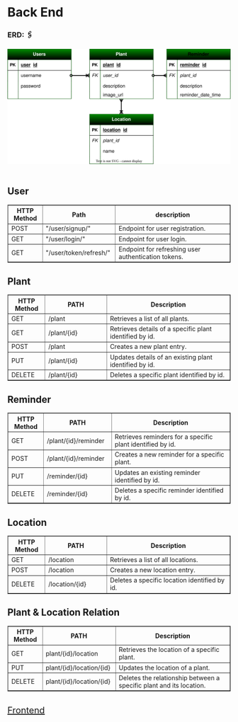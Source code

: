 <h1>Back End</h1>

<h3>ERD: 🖇️</h3>
<img src="./assets/images/PlantsERD.svg">

<br />
<br />

<table border="1" width="100%">
    <thead>
    <h2>User</h2>
        <tr>
            <th width="15%">HTTP Method</th>
            <th width="25%">Path</th>
            <th width="50%">description</th>
        </tr>
    </thead>
    <tbody>
        <tr><td>POST</td><td>"/user/signup/"</td><td>Endpoint for user registration.</td></tr>
        <tr><td>GET</td><td>"/user/login/"</td><td>Endpoint for user login.</td></tr>
        <tr><td>GET</td><td>"/user/token/refresh/"</td><td>Endpoint for refreshing user authentication tokens.</td></tr>
    </tbody>
</table>


<table border="1" width="100%">
    <thead>
    <h2>Plant</h2>
        <tr>
            <th width="15%">HTTP Method</th>
            <th width="25%">PATH</th>
            <th width="50%">Description</th>
        </tr>
    </thead>
    <tbody>
        <tr><td>GET</td><td>/plant</td><td>Retrieves a list of all plants.</td></tr>
        <tr><td>GET</td><td>/plant/{id}</td><td>Retrieves details of a specific plant identified by id.</td></tr>
        <tr><td>POST</td><td>/plant</td><td>Creates a new plant entry.</td></tr>
        <tr><td>PUT</td><td>/plant/{id}</td><td>Updates details of an existing plant identified by id.</td></tr>
        <tr><td>DELETE</td><td>/plant/{id}</td><td>Deletes a specific plant identified by id.</td></tr>
    </tbody>
</table>


<table border="1" width="100%">
    <thead>
    <h2>Reminder</h2>
        <tr>
            <th width="15%">HTTP Method</th>
            <th width="25%">PATH</th>
            <th width="50%">Description</th>
        </tr>
    </thead>
    <tbody>
        <tr><td>GET</td><td>/plant/{id}/reminder</td><td>Retrieves reminders for a specific plant identified by id.</td></tr>
        <tr><td>POST</td><td>/plant/{id}/reminder</td><td>Creates a new reminder for a specific plant.</td></tr>
        <tr><td>PUT</td><td>/reminder/{id}</td><td>Updates an existing reminder identified by id.</td></tr>
        <tr><td>DELETE</td><td>/reminder/{id}</td><td>Deletes a specific reminder identified by id.</td></tr>
    </tbody>
</table>


<table border="1" width="100%">
    <thead>
    <h2>Location</h2>
        <tr>
            <th width="15%">HTTP Method</th>
            <th width="25%">PATH</th>
            <th width="50%">Description</th>
        </tr>
    </thead>
    <tbody>
        <tr><td>GET</td><td>/location</td><td>Retrieves a list of all locations.</td></tr>
        <tr><td>POST</td><td>/location</td><td>Creates a new location entry.</td></tr>
        <tr><td>DELETE</td><td>/location/{id}</td><td>Deletes a specific location identified by id.</td></tr>
    </tbody>
</table>

<table border="1" width="100%">
    <thead>
    <h2>Plant & Location Relation</h2>
        <tr>
            <th width="15%">HTTP Method</th>
            <th width="25%">PATH</th>
            <th width="50%">Description</th>
        </tr>
    </thead>
    <tbody>
        <tr><td>GET</td><td>plant/{id}/location</td><td>Retrieves the location of a specific plant.</td></tr>
        <tr><td>PUT</td><td>plant/{id}/location/{id}</td><td>Updates the location of a plant.</td></tr>
        <tr><td>DELETE</td><td>plant/{id}/location/{id}</td><td>Deletes the relationship between a specific plant and its location.
</td></tr>
    </tbody>
</table>

<br />
<a style="font-size: 20px" href="https://github.com/majedyalmalki/frontend">Frontend</a>
